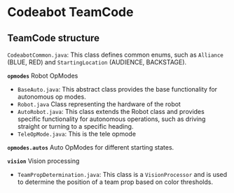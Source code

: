 # Codeabot TeamCode

## TeamCode structure

`CodeabotCommon.java`: This class defines common enums, such as `Alliance` (BLUE, RED)
and `StartingLocation` (AUDIENCE, BACKSTAGE).

**`opmodes`** Robot OpModes

- `BaseAuto.java`: This abstract class provides the base functionality for autonomous op modes.
- `Robot.java` Class representing the hardware of the robot
- `AutoRobot.java`: This class extends the Robot class and provides specific functionality for
  autonomous operations, such as driving straight or turning to a specific heading.
- `TeleOpMode.java`: This is the tele opmode

**`opmodes.autos`**
Auto OpModes for different starting states.

**`vision`** Vision processing

- `TeamPropDetermination.java`: This class is a `VisionProcessor` and is used to determine the
  position of a team prop based on color thresholds.
